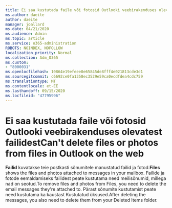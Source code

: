 ```yaml
---
title: Ei saa kustutada faile või fotosid Outlooki veebirakenduses olevatest failidest
ms.author: daeite
author: daeite
manager: joallard
ms.date: 04/21/2020
ms.audience: Admin
ms.topic: article
ms.service: o365-administration
ROBOTS: NOINDEX, NOFOLLOW
localization_priority: Normal
ms.collection: Adm_O365
ms.custom:
- "8000031"
ms.openlocfilehash: 10864e19efeee0e65845de8fff4e021813cde3d1
ms.sourcegitcommit: c6692ce0fa1358ec3529e59ca0ecdfdea4cdc759
ms.translationtype: MT
ms.contentlocale: et-EE
ms.lasthandoff: 09/15/2020
ms.locfileid: "47795996"
---
```

# <a name="cant-delete-files-or-photos-from-files-in-outlook-on-the-web"></a><span data-ttu-id="819b4-102">Ei saa kustutada faile või fotosid Outlooki veebirakenduses olevatest failidest</span><span class="sxs-lookup"><span data-stu-id="819b4-102">Can't delete files or photos from files in Outlook on the web</span></span>

<span data-ttu-id="819b4-103">**Failid** kuvatakse teie postkasti sõnumitele manustatud failid ja fotod.</span><span class="sxs-lookup"><span data-stu-id="819b4-103">**Files** shows the files and photos attached to messages in your mailbox.</span></span> <span data-ttu-id="819b4-104">Failide ja fotode eemaldamiseks failidest peate kustutama need meilisõnumid, millega nad on seotud.</span><span class="sxs-lookup"><span data-stu-id="819b4-104">To remove files and photos from Files, you need to delete the email messages they're attached to.</span></span> <span data-ttu-id="819b4-105">Pärast sõnumite kustutamist peate need kustutama ka kaustast Kustutatud üksused.</span><span class="sxs-lookup"><span data-stu-id="819b4-105">After deleting the messages, you also need to delete them from your Deleted Items folder.</span></span>